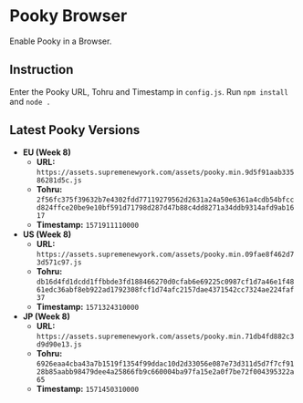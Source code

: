 # Pooky Browser
Enable Pooky in a Browser.

## Instruction
Enter the Pooky URL, Tohru and Timestamp in `config.js`. Run `npm install` and `node .`

## Latest Pooky Versions

* **EU (Week 8)**
  - **URL:** `https://assets.supremenewyork.com/assets/pooky.min.9d5f91aab33586281d5c.js`
  - **Tohru:** `2f56fc375f39632b7e4302fdd77119279562d2631a24a50e6361a4cdb54bfccd824ffce20be9e10bf591d71798d287d47b88c4dd8271a34ddb9314afd9ab1617`
  - **Timestamp:** `1571911110000`
* **US (Week 8)**
  - **URL:** `https://assets.supremenewyork.com/assets/pooky.min.09fae8f462d73d571c97.js`
  - **Tohru:** `db16d4fd1dcdd1ffbbde3fd188466270d0cfab6e69225c0987cf1d7a46e1f4861edc36abf8eb922ad1792308fcf1d74afc2157dae4371542cc7324ae224faf37`
  - **Timestamp:** `1571324310000`
* **JP (Week 8)**
  - **URL:** `https://assets.supremenewyork.com/assets/pooky.min.71db4fd882c3d9d90e13.js`
  - **Tohru:** `6926eaa4cba43a7b1519f1354f99ddac10d2d33056e087e73d311d5d7f7cf9128b85aabb98479dee4a25866fb9c660004ba97fa15e2a0f7be72f004395322a65`
  - **Timestamp:** `1571450310000`

